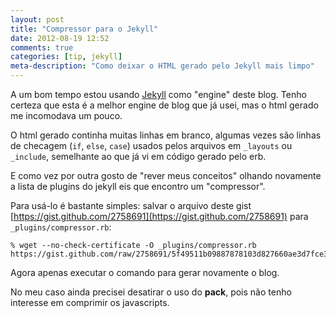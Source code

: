 ```yaml
---
layout: post
title: "Compressor para o Jekyll"
date: 2012-08-19 12:52
comments: true
categories: [tip, jekyll]
meta-description: "Como deixar o HTML gerado pelo Jekyll mais limpo"
---
```


A um bom tempo estou usando [Jekyll](https://github.com/mojombo/jekyll) como
"engine" deste blog. Tenho certeza que esta é a melhor engine de blog que já
usei, mas o html gerado me incomodava um pouco.

O html gerado continha muitas linhas em branco, algumas vezes são linhas de
checagem (`if`, `else`, `case`) usados pelos arquivos em `_layouts` ou
`_include`, semelhante ao que já vi em código gerado pelo erb.

E como vez por outra gosto de "rever meus conceitos" olhando novamente a lista
de plugins do jekyll eis que encontro um "compressor".

Para usá-lo é bastante simples: salvar o arquivo deste gist
[https://gist.github.com/2758691](https://gist.github.com/2758691) para
`_plugins/compressor.rb`:

    % wget --no-check-certificate -O _plugins/compressor.rb https://gist.github.com/raw/2758691/5f49511b09887878103d827660ae3d7fce3d1773/compressor.rb

Agora apenas executar o comando para gerar novamente o blog.

No meu caso ainda precisei desatirar o uso do **pack**, pois não tenho
interesse em comprimir os javascripts.
